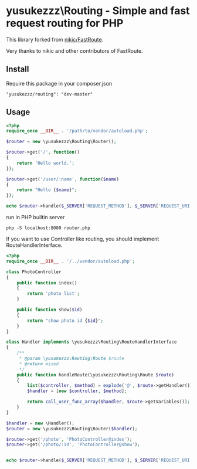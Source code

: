 yusukezzz\Routing - Simple and fast request routing for PHP
=======================================

This library forked from [nikic/FastRoute](https://github.com/nikic/FastRoute).

Very thanks to nikic and other contributors of FastRoute.

Install
-------

Require this package in your composer.json

```
"yusukezzz/routing": "dev-master"
```

Usage
-----

```php
<?php
require_once __DIR__ . '/path/to/vendor/autoload.php';

$router = new \yusukezzz\Routing\Router();

$router->get('/', function()
{
    return 'Hello world.';
});

$router->get('/user/:name', function($name)
{
    return "Hello {$name}";
});

echo $router->handle($_SERVER['REQUEST_METHOD'], $_SERVER['REQUEST_URI']);
```

run in PHP builtin server

```
php -S localhost:8080 router.php
```

If you want to use Controller like routing, you should implement RouteHandlerInterface.

```php
<?php
require_once __DIR__ . '/../vendor/autoload.php';

class PhotoController
{
    public function index()
    {
        return 'photo list';
    }

    public function show($id)
    {
        return "show photo id {$id}";
    }
}

class Handler implements \yusukezzz\Routing\RouteHandlerInterface
{
    /**
     * @param \yusukezzz\Routing\Route $route
     * @return mixed
     */
    public function handleRoute(\yusukezzz\Routing\Route $route)
    {
        list($controller, $method) = explode('@', $route->getHandler());
        $handler = [new $controller, $method];

        return call_user_func_array($handler, $route->getVariables());
    }
}

$handler = new \Handler();
$router = new \yusukezzz\Routing\Router($handler);

$router->get('/photo', 'PhotoController@index');
$router->get('/photo/:id', 'PhotoController@show');


echo $router->handle($_SERVER['REQUEST_METHOD'], $_SERVER['REQUEST_URI']);
```